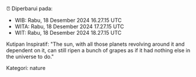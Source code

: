 ⏰ Diperbarui pada:
- WIB: Rabu, 18 Desember 2024 16.27.15 UTC
- WITA: Rabu, 18 Desember 2024 17.27.15 UTC
- WIT: Rabu, 18 Desember 2024 18.27.15 UTC

Kutipan Inspiratif:
"The sun, with all those planets revolving around it and dependent on it, can still ripen a bunch of grapes as if it had nothing else in the universe to do."


Kategori: nature

